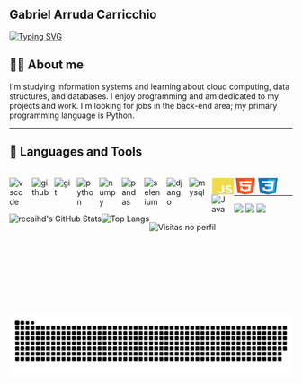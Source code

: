  ## Gabriel Arruda Carricchio

<div align="left">
  <a href="https://git.io/typing-svg">
    <img src="https://readme-typing-svg.demolab.com?font=Fira+Code&weight=500&size=22&pause=2000&color=FFFFFF&center=false&vCenter=true&random=false&width=524&lines=+Software+Engeneer+|+Back-end+" alt="Typing SVG">
  </a>
</div>

 
## 👨‍💻 About me 
I'm studying information systems and learning about cloud computing, data structures, and databases. I enjoy programming and am dedicated to my projects and work. I'm looking for jobs in the back-end area; my primary programming language is Python.

---
 
 ## 🧰 Languages and Tools

<div style="display: inline_block"><br>
<img align="left" alt="vscode" width="30px" style="padding-right:10px;" src="https://cdn.jsdelivr.net/gh/devicons/devicon/icons/vscode/vscode-original.svg"/>
<img align="left" alt="github" width="30px" style="padding-right:10px;" src="https://cdn.jsdelivr.net/gh/devicons/devicon/icons/github/github-original.svg"/>
<img align="left" alt="git" width="30px" style="padding-right:10px;" src="https://cdn.jsdelivr.net/gh/devicons/devicon/icons/git/git-original.svg"/>
<img align="left" alt="python" width="30px" style="padding-right:10px;" src="https://cdn.jsdelivr.net/gh/devicons/devicon/icons/python/python-original.svg"/>
<img align="left" alt="numpy" width="30px" style="padding-right:10px;" src="https://raw.githubusercontent.com/marwin1991/profile-technology-icons/refs/heads/main/icons/numpy.png"/>
<img align="left" alt="pandas" width="30px" style="padding-right:10px;" src="https://raw.githubusercontent.com/marwin1991/profile-technology-icons/refs/heads/main/icons/pandas.png"/>
<img align="left" alt="selenium" width="30px" style="padding-right:10px;" src="https://raw.githubusercontent.com/marwin1991/profile-technology-icons/refs/heads/main/icons/selenium.png"/>
<img align="left" alt="django" width="30px" style="padding-right:10px;" src="https://raw.githubusercontent.com/marwin1991/profile-technology-icons/refs/heads/main/icons/django.png"/>
<img align="left" alt="mysql" width="30px" style="padding-right:10px;" src="https://raw.githubusercontent.com/marwin1991/profile-technology-icons/refs/heads/main/icons/mysql.png"/>
<img align="left" alt="javascript" height="30" width="40" src="https://raw.githubusercontent.com/devicons/devicon/master/icons/javascript/javascript-plain.svg">
<img align="left" alt="HTML" height="30" width="40" src="https://raw.githubusercontent.com/devicons/devicon/master/icons/html5/html5-original.svg">
<img align="left" alt="CSS" height="30" width="40" src="https://raw.githubusercontent.com/devicons/devicon/master/icons/css3/css3-original.svg">
<img align="left" alt="Java" width="30px" style="padding-right:10px;" src="https://cdn.jsdelivr.net/gh/devicons/devicon/icons/java/java-original.svg"/>
</div>
</br>
 
---

<div align="center">
<img src="https://github-readme-stats.vercel.app/api?username=GabrielCaricchio&show_icons=true&theme=tokyonight&hide=prs,issues&count_private=true" height="180" alt="recaihd's GitHub Stats" align="left" />
<img src="https://github-readme-stats.vercel.app/api/top-langs/?username=GabrielCaricchio&layout=compact&theme=tokyonight" height="180" alt="Top Langs" align="left" />
</div>

<div> 
 <a href = "mailto:g.caricchio.si@gmail.com"><img src="https://img.shields.io/badge/-Gmail-%23333?style=for-the-badge&logo=gmail&logoColor=white" target="_blank"></a>
 <a href="https://www.linkedin.com/in/gabriel-caricchio-8198a7371/" target="_blank"><img src="https://img.shields.io/badge/-LinkedIn-%230077B5?style=for-the-badge&logo=linkedin&logoColor=white" target="_blank"></a>
 <a href="https://discord.com/users/https://discord.com/users/1421843443034095838" target="_blank"><img src="https://img.shields.io/badge/Discord-5865F2?style=for-the-badge&logo=discord&logoColor=white" />
</div>

<p align="center">
  <img src="https://komarev.com/ghpvc/?username=GabrielCaricchio&style=flat-square&color=blue" align="left" alt="Visitas no perfil"/>
</p>

<picture align="center">
  <source media="(prefers-color-scheme: dark)" srcset="https://raw.githubusercontent.com/mari4souza/mari4souza/output/github-contribution-grid-snake-dark.svg">
  <source media="(prefers-color-scheme: light)" srcset="https://raw.githubusercontent.com/mari4souza/mari4souza/output/github-contribution-grid-snake-dark.svg">
  <img align="center" alt="github contribution grid snake animation" src="https://raw.githubusercontent.com/mari4souza/mari4souza/output/github-contribution-grid-snake.svg">
</picture>
